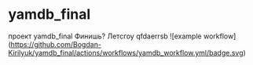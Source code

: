 # yamdb_final
проект yamdb_final
Финишь?
Летсгоу
qfdaerrsb
![example workflow]
(https://github.com/Bogdan-Kirilyuk/yamdb_final/actions/workflows/yamdb_workflow.yml/badge.svg)
